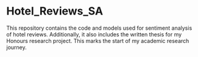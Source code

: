 # Hotel_Reviews_SA
This repository contains the code and models used for sentiment analysis of hotel reviews. Additionally, it also includes the written thesis for my Honours research project. This marks the start of my academic research journey.

